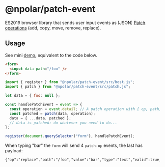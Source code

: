 # @npolar/patch-event

ES2019 browser library that sends user input events as (JSON) [Patch operations](https://tools.ietf.org/html/rfc6902) (add, copy, move, remove, replace).

## Usage

See mini [demo](https://patch-event.npolar.now.sh/demo/mini.html), equivalent to the code below.

```html
<form>
  <input data-path="/foo" />
</form>
```

```js
import { register } from "@npolar/patch-event/src/host.js";
import { patch } from "@npolar/patch-event/src/patch.js";

let data = { foo: null };

const handlePatchEvent = event => {
  const operation = event.detail; // A patch operation with { op, path, value } keys
  const patched = patch(data, operation);
  data = { ...data, patched };
  // data is patched: do whatever you need to do...
};

register(document.querySelector("form"), handlePatchEvent);
```

When typing "bar" the `form` will send 4 `patch-op` events, the last has payload:

```
{"op":"replace","path":"/foo","value":"bar","type":"text","valid":true,"nullable":true}
```
